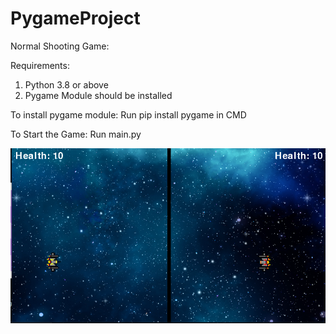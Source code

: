 # PygameProject

Normal Shooting Game:

Requirements:
1. Python 3.8 or above
2. Pygame Module should be installed

To install pygame module: Run pip install pygame in CMD

To Start the Game: Run main.py

![alt text](https://github.com/Dhairya3124/PygameProject/blob/main/Assets/Shooting-Game.png)

